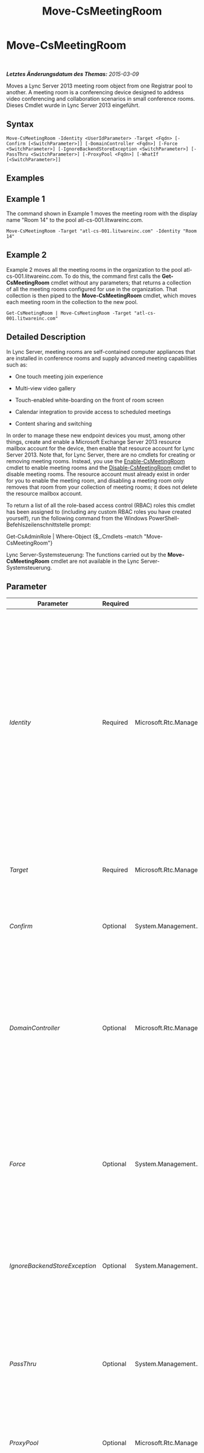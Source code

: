 ﻿---
title: Move-CsMeetingRoom
TOCTitle: Move-CsMeetingRoom
ms:assetid: 4ea6b8bd-b134-4453-9ae4-6118330a62ea
ms:mtpsurl: https://technet.microsoft.com/de-de/library/JJ204889(v=OCS.15)
ms:contentKeyID: 49293965
ms.date: 05/19/2016
mtps_version: v=OCS.15
ms.translationtype: HT
---

# Move-CsMeetingRoom

 

_**Letztes Änderungsdatum des Themas:** 2015-03-09_

Moves a Lync Server 2013 meeting room object from one Registrar pool to another. A meeting room is a conferencing device designed to address video conferencing and collaboration scenarios in small conference rooms. Dieses Cmdlet wurde in Lync Server 2013 eingeführt.

## Syntax

    Move-CsMeetingRoom -Identity <UserIdParameter> -Target <Fqdn> [-Confirm [<SwitchParameter>]] [-DomainController <Fqdn>] [-Force <SwitchParameter>] [-IgnoreBackendStoreException <SwitchParameter>] [-PassThru <SwitchParameter>] [-ProxyPool <Fqdn>] [-WhatIf [<SwitchParameter>]]

## Examples

## Example 1

The command shown in Example 1 moves the meeting room with the display name "Room 14" to the pool atl-cs-001.litwareinc.com.

    Move-CsMeetingRoom -Target "atl-cs-001.litwareinc.com" -Identity "Room 14"

## Example 2

Example 2 moves all the meeting rooms in the organization to the pool atl-cs-001.litwareinc.com. To do this, the command first calls the **Get-CsMeetingRoom** cmdlet without any parameters; that returns a collection of all the meeting rooms configured for use in the organization. That collection is then piped to the **Move-CsMeetingRoom** cmdlet, which moves each meeting room in the collection to the new pool.

    Get-CsMeetingRoom | Move-CsMeetingRoom -Target "atl-cs-001.litwareinc.com"

## Detailed Description

In Lync Server, meeting rooms are self-contained computer appliances that are installed in conference rooms and supply advanced meeting capabilities such as:

  - One touch meeting join experience

  - Multi-view video gallery

  - Touch-enabled white-boarding on the front of room screen

  - Calendar integration to provide access to scheduled meetings

  - Content sharing and switching

In order to manage these new endpoint devices you must, among other things, create and enable a Microsoft Exchange Server 2013 resource mailbox account for the device, then enable that resource account for Lync Server 2013. Note that, for Lync Server, there are no cmdlets for creating or removing meeting rooms. Instead, you use the [Enable-CsMeetingRoom](enable-csmeetingroom.md) cmdlet to enable meeting rooms and the [Disable-CsMeetingRoom](disable-csmeetingroom.md) cmdlet to disable meeting rooms. The resource account must already exist in order for you to enable the meeting room, and disabling a meeting room only removes that room from your collection of meeting rooms; it does not delete the resource mailbox account.

To return a list of all the role-based access control (RBAC) roles this cmdlet has been assigned to (including any custom RBAC roles you have created yourself), run the following command from the Windows PowerShell-Befehlszeilenschnittstelle prompt:

Get-CsAdminRole | Where-Object {$\_.Cmdlets –match "Move-CsMeetingRoom"}

Lync Server-Systemsteuerung: The functions carried out by the **Move-CsMeetingRoom** cmdlet are not available in the Lync Server-Systemsteuerung.

## Parameter


<table>
<colgroup>
<col style="width: 25%" />
<col style="width: 25%" />
<col style="width: 25%" />
<col style="width: 25%" />
</colgroup>
<thead>
<tr class="header">
<th>Parameter</th>
<th>Required</th>
<th>Type</th>
<th>Description</th>
</tr>
</thead>
<tbody>
<tr class="odd">
<td><p><em>Identity</em></p></td>
<td><p>Required</p></td>
<td><p>Microsoft.Rtc.Management.AD.UserIdParameter</p></td>
<td><p>Indicates the Identity of the meeting room to be moved. Meeting rooms can be specified using one of four formats: 1) the room's SIP address; 2) the room's user principal name (UPN); 3) the room's domain name and logon name, in the form domain\logon (for example, litwareinc\kenmyer); and, 4) the room's Active Directory display name (for example, Main Conference Room). User Identities can also be referenced by using the room's Active Directory distinguished name.</p></td>
</tr>
<tr class="even">
<td><p><em>Target</em></p></td>
<td><p>Required</p></td>
<td><p>Microsoft.Rtc.Management.Deploy.Fqdn</p></td>
<td><p>The FQDN (for example, atl-cs-001.litwareinc.com) of the Registrar pool where the meeting room should be moved.</p></td>
</tr>
<tr class="odd">
<td><p><em>Confirm</em></p></td>
<td><p>Optional</p></td>
<td><p>System.Management.Automation.SwitchParameter</p></td>
<td><p>Prompts you for confirmation before executing the command.</p></td>
</tr>
<tr class="even">
<td><p><em>DomainController</em></p></td>
<td><p>Optional</p></td>
<td><p>Microsoft.Rtc.Management.Deploy.Fqdn</p></td>
<td><p>Enables you to connect to the specified domain controller in order to move a meeting room. To connect to a particular domain controller, include the DomainController parameter followed by the computer name (for example, atl-dc-001) or its fully qualified domain name (FQDN) (for example, atl-dc-001.litwareinc.com).</p></td>
</tr>
<tr class="odd">
<td><p><em>Force</em></p></td>
<td><p>Optional</p></td>
<td><p>System.Management.Automation.SwitchParameter</p></td>
<td><p>When present, instructs the <strong>Move-CsMeetingRoom</strong> cmdlet to ignore all errors that might occur when carrying out the move operation. As a general rule, you should avoid using the Force parameter unless absolutely necessary.</p></td>
</tr>
<tr class="even">
<td><p><em>IgnoreBackendStoreException</em></p></td>
<td><p>Optional</p></td>
<td><p>System.Management.Automation.SwitchParameter</p></td>
<td><p>When present, instructs the computer to ignore any errors that might occur with the backend database and attempt to the move meeting room despite those errors.</p></td>
</tr>
<tr class="odd">
<td><p><em>PassThru</em></p></td>
<td><p>Optional</p></td>
<td><p>System.Management.Automation.SwitchParameter</p></td>
<td><p>Enables you to pass a meeting room object through the pipeline that represents the meeting room being moved. By default, the <strong>Move-CsMeetingRoom</strong> cmdlet does not pass objects through the pipeline.</p></td>
</tr>
<tr class="even">
<td><p><em>ProxyPool</em></p></td>
<td><p>Optional</p></td>
<td><p>Microsoft.Rtc.Management.Deploy.Fqdn</p></td>
<td><p>This parameter is not used with the on-premises version of Lync Server 2013.</p></td>
</tr>
<tr class="odd">
<td><p><em>WhatIf</em></p></td>
<td><p>Optional</p></td>
<td><p>System.Management.Automation.SwitchParameter</p></td>
<td><p>Describes what would happen if you executed the command without actually executing the command.</p></td>
</tr>
</tbody>
</table>


## Input Types

The Moves-CsMeetingRoom cmdlet accepts pipelined instances of the Microsoft.Rtc.Management.ADConnect.Schema.OCSADMeetingRoom object.

## Return Types

None.

## Siehe auch

#### Weitere Ressourcen

[Disable-CsMeetingRoom](disable-csmeetingroom.md)  
[Enable-CsMeetingRoom](enable-csmeetingroom.md)  
[Get-CsMeetingRoom](get-csmeetingroom.md)  
[Set-CsMeetingRoom](set-csmeetingroom.md)

